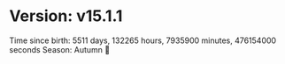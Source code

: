 # Version: v15.1.1
Time since birth: 5511 days, 132265 hours, 7935900 minutes, 476154000 seconds
Season: Autumn 🍁
